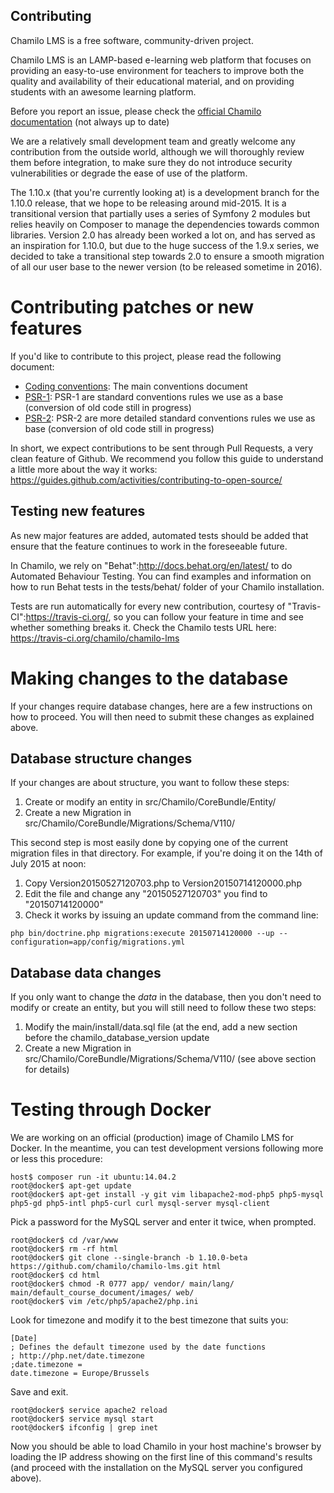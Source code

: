 Contributing
------------

Chamilo LMS is a free software, community-driven project.

Chamilo LMS is an LAMP-based e-learning web platform that focuses on providing an easy-to-use
environment for teachers to improve both the quality and availability of their
educational material, and on providing students with an awesome learning platform.

Before you report an issue, please check the [official Chamilo documentation](https://docs.chamilo.org) (not always up to date)

We are a relatively small development team and greatly welcome any contribution
from the outside world, although we will thoroughly review them before integration,
to make sure they do not introduce security vulnerabilities or degrade the ease
of use of the platform.

The 1.10.x (that you're currently looking at) is a development branch for the 
1.10.0 release, that we hope to be releasing around mid-2015. It is a 
transitional version that partially uses a series of Symfony 2 modules but relies
heavily on Composer to manage the dependencies towards common libraries. Version 
2.0 has already been worked a lot on, and has served as an inspiration for 1.10.0,
but due to the huge success of the 1.9.x series, we decided to take a transitional
step towards 2.0 to ensure a smooth migration of all our user base to the newer
version (to be released sometime in 2016).

# Contributing patches or new features

If you'd like to contribute to this project, please read the following document:

* [Coding conventions][1]: The main conventions document
* [PSR-1][2]: PSR-1 are standard conventions rules we use as a base (conversion of old code still in progress)
* [PSR-2][3]: PSR-2 are more detailed standard conventions rules we use as base (conversion of old code still in progress)

In short, we expect contributions to be sent through Pull Requests, a very clean feature of Github.
We recommend you follow this guide to understand a little more about the way it works: 
https://guides.github.com/activities/contributing-to-open-source/

## Testing new features

As new major features are added, automated tests should be added that ensure that the feature continues to work in the foreseeable future.

In Chamilo, we rely on "Behat":http://docs.behat.org/en/latest/ to do Automated Behaviour Testing. You can find examples and information on how to run Behat tests in the tests/behat/ folder of your Chamilo installation.

Tests are run automatically for every new contribution, courtesy of "Travis-CI":https://travis-ci.org/, so you can follow your feature in time and see whether something breaks it. Check the Chamilo tests URL here: https://travis-ci.org/chamilo/chamilo-lms

# Making changes to the database

If your changes require database changes, here are a few instructions on how to
proceed. You will then need to submit these changes as explained above.

## Database structure changes

If your changes are about structure, you want to follow these steps:
1. Create or modify an entity in src/Chamilo/CoreBundle/Entity/
2. Create a new Migration in src/Chamilo/CoreBundle/Migrations/Schema/V110/

This second step is most easily done by copying one of the current migration
files in that directory. For example, if you're doing it on the 14th of July 2015 at noon:
1. Copy Version20150527120703.php to Version20150714120000.php
2. Edit the file and change any "20150527120703" you find to "20150714120000"
3. Check it works by issuing an update command from the command line:
```
php bin/doctrine.php migrations:execute 20150714120000 --up --configuration=app/config/migrations.yml
```

## Database data changes

If you only want to change the *data* in the database, then you don't need to 
modify or create an entity, but you will still need to follow these two steps:
1. Modify the main/install/data.sql file (at the end, add a new section before the chamilo_database_version update
2. Create a new Migration in src/Chamilo/CoreBundle/Migrations/Schema/V110/ (see above section for details)

# Testing through Docker

We are working on an official (production) image of Chamilo LMS for Docker.
In the meantime, you can test development versions following more or less this procedure:
```
host$ composer run -it ubuntu:14.04.2
root@docker$ apt-get update
root@docker$ apt-get install -y git vim libapache2-mod-php5 php5-mysql php5-gd php5-intl php5-curl curl mysql-server mysql-client
```
Pick a password for the MySQL server and enter it twice, when prompted.
```
root@docker$ cd /var/www
root@docker$ rm -rf html
root@docker$ git clone --single-branch -b 1.10.0-beta https://github.com/chamilo/chamilo-lms.git html
root@docker$ cd html
root@docker$ chmod -R 0777 app/ vendor/ main/lang/ main/default_course_document/images/ web/
root@docker$ vim /etc/php5/apache2/php.ini
```
Look for timezone and modify it to the best timezone that suits you:
```
[Date]
; Defines the default timezone used by the date functions
; http://php.net/date.timezone
;date.timezone =
date.timezone = Europe/Brussels
```
Save and exit.
```
root@docker$ service apache2 reload
root@docker$ service mysql start
root@docker$ ifconfig | grep inet
```
Now you should be able to load Chamilo in your host machine's browser by loading the IP address showing on the first
line of this command's results (and proceed with the installation on the MySQL server you configured above).




[1]: https://support.chamilo.org/projects/chamilo-18/wiki/Coding_conventions
[2]: https://github.com/php-fig/fig-standards/blob/master/accepted/PSR-1-basic-coding-standard.md
[3]: https://github.com/php-fig/fig-standards/blob/master/accepted/PSR-2-coding-style-guide.md

